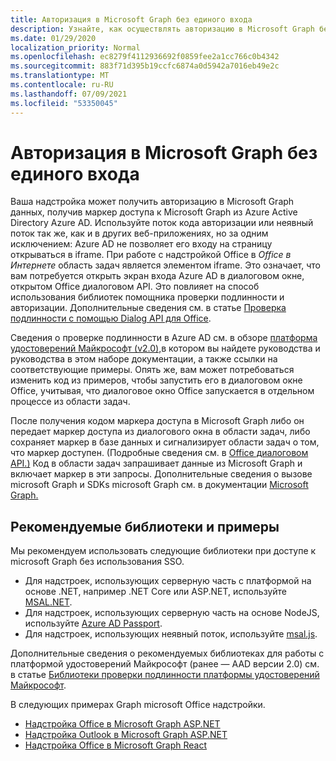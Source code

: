 ```yaml
---
title: Авторизация в Microsoft Graph без единого входа
description: Узнайте, как осуществлять авторизацию в Microsoft Graph без единого входа
ms.date: 01/29/2020
localization_priority: Normal
ms.openlocfilehash: ec8279f4112936692f0859fee2a1cc766c0b4342
ms.sourcegitcommit: 883f71d395b19ccfc6874a0d5942a7016eb49e2c
ms.translationtype: MT
ms.contentlocale: ru-RU
ms.lasthandoff: 07/09/2021
ms.locfileid: "53350045"
---
```

# <a name="authorize-to-microsoft-graph-without-sso"></a>Авторизация в Microsoft Graph без единого входа

Ваша надстройка может получить авторизацию в Microsoft Graph данных, получив маркер доступа к Microsoft Graph из Azure Active Directory Azure AD. Используйте поток кода авторизации или неявный поток так же, как и в других веб-приложениях, но за одним исключением: Azure AD не позволяет его входу на страницу открываться в iframe. При работе с надстройкой Office в *Office в Интернете* область задач является элементом iframe. Это означает, что вам потребуется открыть экран входа Azure AD в диалоговом окне, открытом Office диалоговом API. Это повлияет на способ использования библиотек помощника проверки подлинности и авторизации. Дополнительные сведения см. в статье [Проверка подлинности с помощью Dialog API для Office](auth-with-office-dialog-api.md).

Сведения о проверке подлинности в Azure AD см. в обзоре [платформа удостоверений Майкрософт (v2.0),](/azure/active-directory/develop/v2-overview)в котором вы найдете руководства и руководства в этом наборе документации, а также ссылки на соответствующие примеры. Опять же, вам может потребоваться изменить код из примеров, чтобы запустить его в диалоговом окне Office, учитывая, что диалоговое окно Office запускается в отдельном процессе из области задач.

После получения кодом маркера доступа в Microsoft Graph либо он передает маркер доступа из диалогового окна в области задач, либо сохраняет маркер в базе данных и сигнализирует области задач о том, что маркер доступен. (Подробные сведения см. в [Office диалоговом API.)](auth-with-office-dialog-api.md) Код в области задач запрашивает данные из Microsoft Graph и включает маркер в эти запросы. Дополнительные сведения о вызове microsoft Graph и SDKs microsoft Graph см. в документации [Microsoft Graph.](/graph/)

## <a name="recommended-libraries-and-samples"></a>Рекомендуемые библиотеки и примеры

Мы рекомендуем использовать следующие библиотеки при доступе к microsoft Graph без использования SSO.

- Для надстроек, использующих серверную часть с платформой на основе .NET, например .NET Core или ASP.NET, используйте [MSAL.NET](https://github.com/AzureAD/microsoft-authentication-library-for-dotnet/wiki#conceptual-documentation).
- Для надстроек, использующих серверную часть на основе NodeJS, используйте [Azure AD Passport](https://github.com/AzureAD/passport-azure-ad).
- Для надстроек, использующих неявный поток, используйте [msal.js](https://github.com/AzureAD/microsoft-authentication-library-for-js/wiki).

Дополнительные сведения о рекомендуемых библиотеках для работы с платформой удостоверений Майкрософт (ранее — AAD версии 2.0) см. в статье [Библиотеки проверки подлинности платформы удостоверений Майкрософт](/azure/active-directory/develop/reference-v2-libraries).

В следующих примерах Graph microsoft Office надстройки.

- [Надстройка Office в Microsoft Graph ASP.NET](https://github.com/OfficeDev/PnP-OfficeAddins/tree/master/Samples/auth/Office-Add-in-Microsoft-Graph-ASPNET)
- [Надстройка Outlook в Microsoft Graph ASP.NET](https://github.com/OfficeDev/PnP-OfficeAddins/tree/master/Samples/auth/Outlook-Add-in-Microsoft-Graph-ASPNET)
- [Надстройка Office в Microsoft Graph React](https://github.com/OfficeDev/PnP-OfficeAddins/tree/master/Samples/auth/Office-Add-in-Microsoft-Graph-React)
